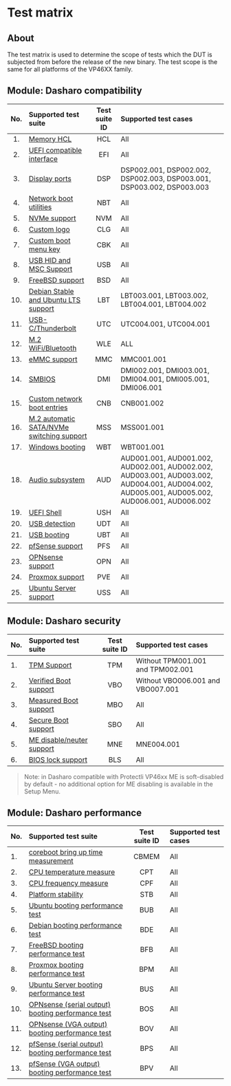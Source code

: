 # Test matrix

## About

The test matrix is used to determine the scope of tests which the DUT is
subjected from before the release of the new binary. The test scope is the same
for all platforms of the VP46XX family.

## Module: Dasharo compatibility

| No.  | Supported test suite                  | Test suite ID | Supported test cases                 |
|:----:|:--------------------------------------|:-------------:|:-------------------------------------|
| 1.   | [Memory HCL][HCL]                     | HCL           | All                                  |
| 2.   | [UEFI compatible interface][EFI]      | EFI           | All                                  |
| 3.   | [Display ports][DSP]                  | DSP           | DSP002.001, DSP002.002, DSP002.003, DSP003.001, DSP003.002, DSP003.003 |
| 4.   | [Network boot utilities][NBT]         | NBT           | All                                  |
| 5.   | [NVMe support][NVM]                   | NVM           | All                                  |
| 6.   | [Custom logo][CLG]                    | CLG           | All                                  |
| 7.   | [Custom boot menu key][CBK]           | CBK           | All                                  |
| 8.   | [USB HID and MSC Support][USB]        | USB           | All                                  |
| 9.   | [FreeBSD support][BSD]                | BSD           | All                                  |
| 10.  | [Debian Stable and Ubuntu LTS support][LBT]  | LBT         | LBT003.001, LBT003.002, LBT004.001, LBT004.002|
| 11.  | [USB-C/Thunderbolt][UTC]              | UTC           | UTC004.001, UTC004.001               |
| 12.  | [M.2 WiFi/Bluetooth][WLE]             | WLE           | ALL                                  |
| 13.  | [eMMC support][MMC]                   | MMC           | MMC001.001                           |
| 14.  | [SMBIOS][DMI]                         | DMI           | DMI002.001, DMI003.001, DMI004.001, DMI005.001, DMI006.001 |
| 15.  | [Custom network boot entries][CNB]    | CNB           | CNB001.002                           |
| 16.  | [M.2 automatic SATA/NVMe switching support][MSS]  | MSS           | MSS001.001                           |
| 17.  | [Windows booting][WBT]                | WBT           | WBT001.001                           |
| 18.  | [Audio subsystem][AUD]                | AUD           | AUD001.001, AUD001.002, AUD002.001, AUD002.002, AUD003.001, AUD003.002, AUD004.001, AUD004.002, AUD005.001, AUD005.002, AUD006.001, AUD006.002 |
| 19.  | [UEFI Shell][USH]                     | USH           | All                                  |
| 20.  | [USB detection][UDT]                  | UDT           | All                                  |
| 21.  | [USB booting][UBT]                    | UBT           | All                                  |
| 22.  | [pfSense support][PFS]                | PFS           | All                                  |
| 23.  | [OPNsense support][OPN]               | OPN           | All                                  |
| 24.  | [Proxmox support][PVE]                | PVE           | All                                  |
| 25.  | [Ubuntu Server support][USS]          | USS           | All                                  |

[HCL]: ../../unified-test-documentation/dasharo-compatibility/301-memory-hcl.md
[EFI]: ../../unified-test-documentation/dasharo-compatibility/30M-uefi-compatible-interface.md
[DSP]: ../../unified-test-documentation/dasharo-compatibility/31E-display-ports-and-lcd.md
[NBT]: ../../unified-test-documentation/dasharo-compatibility/315b-netboot-utilities.md
[NVM]: ../../unified-test-documentation/dasharo-compatibility/312-nvme-support.md
[CLG]: ../../unified-test-documentation/dasharo-compatibility/304-custom-logo.md
[CBK]: ../../unified-test-documentation/dasharo-compatibility/303-custom-boot-menu-key.md
[USB]: ../../unified-test-documentation/dasharo-compatibility/306-usb-hid-and-msc-support.md
[BSD]: ../../unified-test-documentation/dasharo-compatibility/307-freebsd-support.md
[LBT]: ../../unified-test-documentation/dasharo-compatibility/308-debian-stable-and-ubuntu-lts-support.md
[UTC]: ../../unified-test-documentation/dasharo-compatibility/31H-usb-type-c.md
[WLE]: ../../unified-test-documentation/dasharo-compatibility/318-m2-wifi-bluetooth.md
[MWL]: ../../unified-test-documentation/dasharo-compatibility/31K-minipcie-verification.md
[MMC]: ../../unified-test-documentation/dasharo-compatibility/31M-emmc-support.md
[DMI]: ../../unified-test-documentation/dasharo-compatibility/31L-smbios.md
[CNB]: ../../unified-test-documentation/dasharo-compatibility/30A-custom-network-boot-entries.md
[MSS]: ../../unified-test-documentation/dasharo-compatibility/31I-nvme-switching.md
[WBT]: ../../unified-test-documentation/dasharo-compatibility/31A-windows-booting.md
[AUD]: ../../unified-test-documentation/dasharo-compatibility/31F-audio-subsystem.md
[USH]: ../../unified-test-documentation/dasharo-compatibility/30P-uefi-shell.md
[UDT]: ../../unified-test-documentation/dasharo-compatibility/31O-usb-detect.md
[UBT]: ../../unified-test-documentation/dasharo-compatibility/31N-usb-boot.md
[PFS]: ../../unified-test-documentation/dasharo-compatibility/341-pfSense-support.md
[OPN]: ../../unified-test-documentation/dasharo-compatibility/342-OPNsense-support.md
[PVE]: ../../unified-test-documentation/dasharo-compatibility/348-proxmox-support.md
[USS]: ../../unified-test-documentation/dasharo-compatibility/349-ubuntu-server-support.md

## Module: Dasharo security

| No.  | Supported test suite                  | Test suite ID | Supported test cases                 |
|:-----|:--------------------------------------|:-------------:|:-------------------------------------|
| 1.   | [TPM Support][TPM]                    | TPM           | Without TPM001.001 and TPM002.001    |
| 2.   | [Verified Boot support][VBO]          | VBO           | Without VBO006.001 and VBO007.001    |
| 3.   | [Measured Boot support][MBO]          | MBO           | All                                  |
| 4.   | [Secure Boot support][SBO]            | SBO           | All                                  |
| 5.   | [ME disable/neuter support][MNE]      | MNE           | MNE004.001                           |
| 6.   | [BIOS lock support][BLS]              | BLS           | All                                  |

> Note: in Dasharo compatible with Protectli VP46xx ME is soft-disabled by
> default - no additional option for ME disabling is available in the Setup
> Menu.

[TPM]: ../../unified-test-documentation/dasharo-security/200-tpm-support.md
[VBO]: ../../unified-test-documentation/dasharo-security/201-verified-boot.md
[MBO]: ../../unified-test-documentation/dasharo-security/203-measured-boot.md
[SBO]: ../../unified-test-documentation/dasharo-security/206-secure-boot.md
[MNE]: ../../unified-test-documentation/dasharo-security/20F-me-neuter.md
[BLS]: ../../unified-test-documentation/dasharo-security/20J-bios-lock-support.md

## Module: Dasharo performance

| No.  | Supported test suite                  | Test suite ID | Supported test cases                 |
|:-----|:--------------------------------------|:-------------:|:-------------------------------------|
| 1.   | [coreboot bring up time measurement][CBMEM] | CBMEM         | All                            |
| 2.   | [CPU temperature measure][CPT]        | CPT           | All                                  |
| 3.   | [CPU frequency measure][CPF]          | CPF           | All                                  |
| 4.   | [Platform stability][STB]             | STB           | All                                  |
| 5.   | [Ubuntu booting performance test][BUB] | BUB           | All                                 |
| 6.   | [Debian booting performance test][BDE] | BDE           | All                                 |
| 7.   | [FreeBSD booting performance test][BFB] | BFB           | All                                |
| 8.   | [Proxmox booting performance test][BPM] | BPM           | All                                |
| 9.   | [Ubuntu Server booting performance test][BUS] | BUS           | All                          |
| 10.  | [OPNsense (serial output) booting performance test][BOS] | BOS           | All               |
| 11.  | [OPNsense (VGA output) booting performance test][BOV]    | BOV           | All               |
| 12.  | [pfSense (serial output) booting performance test][BPS]  | BPS           | All               |
| 13.  | [pfSense (VGA output) booting performance test][BPV]     | BPV           | All               |

[CBMEM]: ../../unified-test-documentation/dasharo-performance/400-coreboot-boot-measure.md
[CPT]: ../../unified-test-documentation/dasharo-performance/401-cpu-temperature.md
[CPF]: ../../unified-test-documentation/dasharo-performance/402-cpu-frequency.md
[STB]: ../../unified-test-documentation/dasharo-performance/404-platform-stability.md
[BUB]: ../../unified-test-documentation/dasharo-performance/407-ubuntu-booting-performance-test.md
[BDE]: ../../unified-test-documentation/dasharo-performance/408-debian-booting-performance-test.md
[BFB]: ../../unified-test-documentation/dasharo-performance/409-freebsd-booting-performance-test.md
[BPM]: ../../unified-test-documentation/dasharo-performance/410-proxmox-booting-performance-test.md
[BUS]: ../../unified-test-documentation/dasharo-performance/411-ubuntu-server-booting-performance-test.md
[BOS]: ../../unified-test-documentation/dasharo-performance/412-opnsense-serial-booting-performance-test.md
[BOV]: ../../unified-test-documentation/dasharo-performance/413-opnsense-vga-booting-performance-test.md
[BPS]: ../../unified-test-documentation/dasharo-performance/414-pfsense-serial-booting-performance-test.md
[BPV]: ../../unified-test-documentation/dasharo-performance/415-pfsense-vga-booting-performance-test.md
